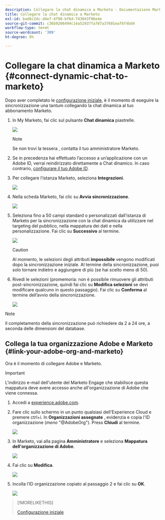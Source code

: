 ```yaml
---
description: Collegare la chat dinamica a Marketo - Documentazione Marketo - Documentazione del prodotto
title: Collegare la chat dinamica a Marketo
exl-id: bad6c2dc-d4e7-4f98-bf6d-743043f96e4e
source-git-commit: c36b9206494c14a52937fa787a37601eaf6f4bd4
workflow-type: tm+mt
source-wordcount: '309'
ht-degree: 0%

---
```


# Collegare la chat dinamica a Marketo {#connect-dynamic-chat-to-marketo}

Dopo aver completato le [configurazione iniziale](/help/marketo/product-docs/demand-generation/dynamic-chat/initial-setup.md), è il momento di eseguire la sincronizzazione una tantum collegando la chat dinamica al tuo abbonamento Marketo.

1. In My Marketo, fai clic sul pulsante **Chat dinamica** piastrelle.

   ![](assets/connect-dynamic-chat-to-marketo-1.png)

   >[!NOTE]
   >
   >Se non trovi la tessera , contatta il tuo amministratore Marketo.

1. Se in precedenza hai effettuato l’accesso a un’applicazione con un Adobe ID, verrai reindirizzato direttamente a Chat dinamico. In caso contrario, [configurare il tuo Adobe ID](https://helpx.adobe.com/manage-account/using/create-update-adobe-id.html).

1. Per collegare l’istanza Marketo, seleziona **Integrazioni**.

   ![](assets/connect-dynamic-chat-to-marketo-2.png)

1. Nella scheda Marketo, fai clic su **Avvia sincronizzazione**.

   ![](assets/connect-dynamic-chat-to-marketo-3.png)

1. Seleziona fino a 50 campi standard o personalizzati dall’istanza di Marketo per la sincronizzazione con la chat dinamica da utilizzare nel targeting del pubblico, nella mappatura dei dati e nella personalizzazione. Fai clic su **Successivo** al termine.

   ![](assets/connect-dynamic-chat-to-marketo-4.png)

   >[!CAUTION]
   >
   >Al momento, le selezioni degli attributi **impossibile** vengono modificati dopo la sincronizzazione iniziale. Al termine della sincronizzazione, puoi solo tornare indietro e aggiungere di più (se hai scelto meno di 50).

1. Rivedi le selezioni (promemoria: non è possibile rimuovere gli attributi post-sincronizzazione, quindi fai clic su **Modifica selezioni** se devi modificare qualcuno in questo passaggio). Fai clic su **Conferma** al termine dell’avvio della sincronizzazione.

   ![](assets/connect-dynamic-chat-to-marketo-5.png)

>[!NOTE]
>
>Il completamento della sincronizzazione può richiedere da 2 a 24 ore, a seconda delle dimensioni del database.

## Collega la tua organizzazione Adobe e Marketo {#link-your-adobe-org-and-marketo}

Ora è il momento di collegare Adobe e Marketo.

>[!IMPORTANT]
>
>L&#39;indirizzo e-mail dell&#39;utente del Marketo Engage che stabilisce questa mappatura deve avere accesso anche all&#39;organizzazione di Adobe che viene connessa.

1. Accedi a [experience.adobe.com](https://experience.adobe.com).

1. Fare clic sullo schermo in un punto qualsiasi dell&#39;Experience Cloud e premere ctrl+i. In **Organizzazioni assegnate** , evidenzia e copia l&#39;ID organizzazione (_meno_ &quot;@AdobeOrg&quot;). Press **Chiudi** al termine.

   ![](assets/connect-dynamic-chat-to-marketo-6.png)

1. In Marketo, vai alla pagina **Amministratore** e seleziona **Mappatura dell&#39;organizzazione di Adobe**.

   ![](assets/connect-dynamic-chat-to-marketo-7.png)

1. Fai clic su **Modifica**.

   ![](assets/connect-dynamic-chat-to-marketo-8.png)

1. Incolla l’ID organizzazione copiato al passaggio 2 e fai clic su **OK**.

   ![](assets/connect-dynamic-chat-to-marketo-9.png)

>[!MORELIKETHIS]
>
>[Configurazione iniziale](/help/marketo/product-docs/demand-generation/dynamic-chat/initial-setup.md)
